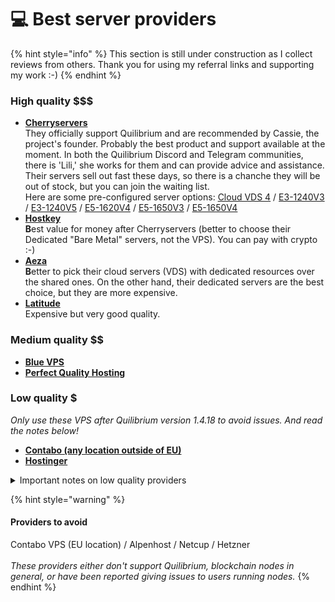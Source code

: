 # 💻 Best server providers

{% hint style="info" %}
This section is still under construction as I collect reviews from others. Thank you for using my referral links and supporting my work :-)
{% endhint %}

### High quality \$$$

* [**Cherryservers**](https://iri.quest/cherryservers)\
  They officially support Quilibrium and are recommended by Cassie, the project's founder. Probably the best product and support available at the moment. In both the Quilibrium Discord and Telegram communities, there is 'Lili,' she works for them and can provide advice and assistance. Their servers sell out fast these days, so there is a chanche they will be out of stock, but you can join the waiting list. \
  Here are some pre-configured server options: [Cloud VDS 4](https://www.cherryservers.com/server-customizer/cloud\_vds\_4?affiliate=CRXA3YWE) / [E3-1240V3](https://www.cherryservers.com/server-customizer/e3\_1240v3?affiliate=CRXA3YWE) / [E3-1240V5](https://www.cherryservers.com/server-customizer/e3\_1240v5?affiliate=CRXA3YWE) / [E5-1620V4](https://www.cherryservers.com/server-customizer/e5\_1620v4?affiliate=CRXA3YWE) / [E5-1650V3](https://www.cherryservers.com/server-customizer/e5\_1650v3?affiliate=CRXA3YWE) / [E5-1650V4](https://www.cherryservers.com/server-customizer/e5\_1650v4?affiliate=CRXA3YWE)
* [**Hostkey**](https://iri.quest/hostkey)\
  **B**est value for money after Cherryservers (better to choose their Dedicated "Bare Metal" servers, not the VPS).  You can pay with crypto :-)
* [**Aeza**](https://iri.quest/aeza)\
  **B**etter to pick their cloud servers (VDS) with dedicated resources over the shared ones. On the other hand, their dedicated servers are the best choice, but they are more expensive.
* [**Latitude**](https://iri.quest/latitude)\
  Expensive but very good quality.

### Medium quality \$$

* [**Blue VPS**](https://iri.quest/bluevps)
* [**Perfect Quality Hosting**](https://iri.quest/pqhosting)

### Low quality $

_Only use these VPS after Quilibrium version 1.4.18 to avoid issues. And read the notes below!_

* [**Contabo (any location outside of EU)**](https://iri.quest/contabo)
* [**Hostinger**](https://iri.quest/hostinger)

<details>

<summary>Important notes on low quality providers</summary>

_Both Contabo and Hostinger got a lot of hate from the community (and for good reasons). These cheap VPS will never perform great, but they do work. After mainnet (1.5) the node resource consumption will be much lower, and you will be able to use these cheaper services without the risk of being throttled by the provider. On the other hand... lower specs nodes will also earn fewer rewards. Your choice!_

_UPDATE: I have been testing Contabo for some time. Even locations outside of EU may give you issues. My take is that they are throttling the access to the network when in a VPS location there are too many nodes running. So you may have no issues for a while and then suddendly find out that your data flow has become very low. This is just my speculation, but if you choose to use the cheap Contabo servers... keep a close eye on them._

</details>

{% hint style="warning" %}
#### **Providers to avoid**

Contabo VPS (EU location) / Alpenhost / Netcup / Hetzner\
\
_These providers either don't support Quilibrium, blockchain nodes in general, or have been reported giving issues to users running nodes._
{% endhint %}
